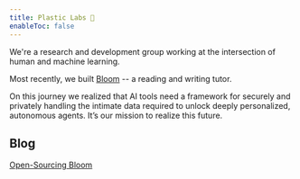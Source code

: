 ```yaml
---
title: Plastic Labs 🥽
enableToc: false
---
```


We're a research and development group working at the intersection of human and machine learning.  

Most recently, we built [Bloom](https://bloombot.ai) -- a reading and writing tutor.  

On this journey we realized that AI tools need a framework for securely and privately handling the intimate data required to unlock deeply personalized, autonomous agents. It’s our mission to realize this future.

## Blog

[Open-Sourcing Bloom](https://plasticlabs.notion.site/Open-Sourcing-Pedagogical-Reasoning-bc5aed29be95475690e9227a638cb0a6)
